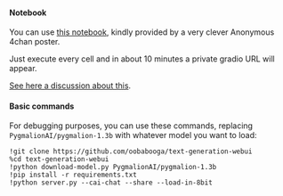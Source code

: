 #### Notebook

You can use [this notebook](https://colab.research.google.com/github/81300/AI-Notebooks/blob/main/Colab-TextGen-GPU.ipynb), kindly provided by a very clever Anonymous 4chan poster.

Just execute every cell and in about 10 minutes a private gradio URL will appear.

[See here a discussion about this](https://github.com/oobabooga/text-generation-webui/issues/14).

#### Basic commands

For debugging purposes, you can use these commands, replacing `PygmalionAI/pygmalion-1.3b` with whatever model you want to load:

    !git clone https://github.com/oobabooga/text-generation-webui
    %cd text-generation-webui
    !python download-model.py PygmalionAI/pygmalion-1.3b
    !pip install -r requirements.txt
    !python server.py --cai-chat --share --load-in-8bit

